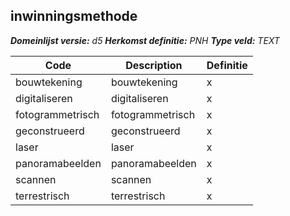 ﻿## inwinningsmethode

*__Domeinlijst versie:__ d5*
*__Herkomst definitie:__ PNH*
*__Type veld:__ TEXT*

|__Code__ |__Description__ |__Definitie__	|
|	---	|	---	|   ---	| 
| bouwtekening | bouwtekening | x |
| digitaliseren | digitaliseren | x |
| fotogrammetrisch | fotogrammetrisch | x |
| geconstrueerd | geconstrueerd | x |
| laser | laser | x |
| panoramabeelden | panoramabeelden | x |
| scannen | scannen | x |
| terrestrisch | terrestrisch | x |
